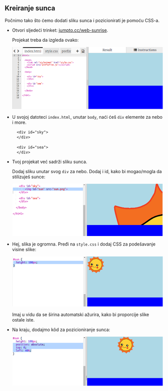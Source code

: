 ## Kreiranje sunca

Počnimo tako što ćemo dodati sliku sunca i pozicionirati je pomoću CSS-a.

+ Otvori sljedeći trinket: <a href="http://jumpto.cc/web-sunrise" target="_blank">jumpto.cc/web-sunrise</a>.
    
    Projekat treba da izgleda ovako:
    
    ![screenshot](images/sunrise-starter.png)

+ U svojoj datoteci `index.html`, unutar `body`, naći ćeš `div` elemente za nebo i more.
    
        <div id="sky">
        </div>
        
        <div id="sea">
        </div>
        

+ Tvoj projekat već sadrži sliku sunca.
    
    Dodaj sliku unutar svog `div` za nebo. Dodaj i id, kako bi mogao/mogla da stilizuješ sunce:
    
    ![screenshot](images/sunrise-sun-image.png)

+ Hej, slika je ogromna. Pređi na `style.css` i dodaj CSS za podešavanje visine slike:
    
    ![screenshot](images/sunrise-sun-height.png)
    
    Imaj u vidu da se širina automatski ažurira, kako bi proporcije slike ostale iste.

+ Na kraju, dodajmo kôd za pozicioniranje sunca:
    
    ![screenshot](images/sunrise-sun-position.png)